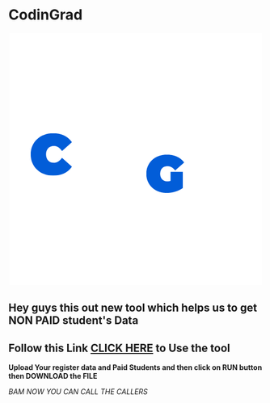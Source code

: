 # CodinGrad


<p align="center">
    <img src="https://github.com/saichandrareddy1/FilesDiff/blob/main/Codingrad%20Logo-%20White.png" alt="alternate text">
</p>

## Hey guys this out new tool which helps us to get **NON PAID** student's Data


## Follow this Link [CLICK HERE](!https://saichandrareddy1-filesdiff-app-0c8agz.streamlitapp.com/) to Use the tool

**Upload Your register data and Paid Students and then click on RUN button then DOWNLOAD the FILE**

*BAM NOW YOU CAN CALL THE CALLERS*




